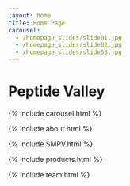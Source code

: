 ```yaml
---
layout: home
title: Home Page
carousel:
  - /homepage_slides/slide01.jpg
  - /homepage_slides/slide02.jpg
  - /homepage_slides/slide03.jpg
---
```


# Peptide Valley

{% include carousel.html %}

{% include about.html %}

{% include SMPV.html %}

{% include products.html %}

{% include team.html %}
